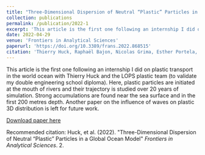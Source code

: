 ```yaml
---
title: "Three-Dimensional Dispersion of Neutral “Plastic” Particles in a Global Ocean Model"
collection: publications
permalink: /publication/2022-1
excerpt: 'This article is the first one following an internship I did on plastic transport in the world ocean with Thierry Huck and the LOPS plastic team (to validate my double engineering school diploma). Here, plastic particles are initiated at the mouth of rivers and their trajectory is studied over 20 years of simulation. Strong accumulations are found near the sea surface and in the first 200 metres depth. Another paper on the influence of waves on plastic 3D distribution is left for future work.'
date: 2022-04-29
venue: 'Frontiers in Analytical Sciences'
paperurl: 'https://doi.org/10.3389/frans.2022.868515'
citation: 'Thierry Huck, Raphaël Bajon, Nicolas Grima, Esther Portela, Jean-Marc Molines and Thierry Penduff, (2022). &quot;Three-Dimensional Dispersion of Neutral “Plastic” Particles in a Global Ocean Model.&quot; <i>Frontiers in Analytical Sciences</i>. 2.'
---
```

This article is the first one following an internship I did on plastic transport in the world ocean with Thierry Huck and the LOPS plastic team (to validate my double engineering school diploma). Here, plastic particles are initiated at the mouth of rivers and their trajectory is studied over 20 years of simulation. Strong accumulations are found near the sea surface and in the first 200 metres depth. Another paper on the influence of waves on plastic 3D distribution is left for future work.

[Download paper here](https://doi.org/10.3389/frans.2022.868515)

Recommended citation: Huck, et al. (2022). "Three-Dimensional Dispersion of Neutral “Plastic” Particles in a Global Ocean Model" <i>Frontiers in Analytical Sciences</i>. 2.
